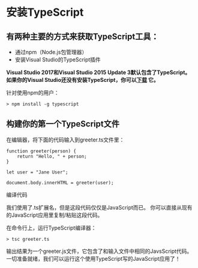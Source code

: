 # 安装TypeScript
## 有两种主要的方式来获取TypeScript工具：
- 通过npm（Node.js包管理器）
- 安装Visual Studio的TypeScript插件

**Visual Studio 2017和Visual Studio 2015 Update 3默认包含了TypeScript。 如果你的Visual Studio还没有安装TypeScript，你可以[下载](https://www.tslang.cn/#download-links) 它。**

针对使用npm的用户：
```
> npm install -g typescript
```


## 构建你的第一个TypeScript文件

在编辑器，将下面的代码输入到greeter.ts文件里：
```
function greeter(person) {
    return "Hello, " + person;
}

let user = "Jane User";

document.body.innerHTML = greeter(user);

```
编译代码

我们使用了.ts扩展名，但是这段代码仅仅是JavaScript而已。 你可以直接从现有的JavaScript应用里复制/粘贴这段代码。

在命令行上，运行TypeScript编译器：
```
> tsc greeter.ts
```

输出结果为一个greeter.js文件，它包含了和输入文件中相同的JavsScript代码。 一切准备就绪，我们可以运行这个使用TypeScript写的JavaScript应用了！
